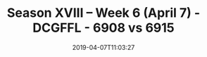 ---
title: Season XVIII – Week 6 (April 7) - DCGFFL - 6908 vs 6915
teams_score:
- team: 6908
  score:
- team: 6915
  score: 31
mvp: BB (Gold), Nick Ward (Lime)
game-ball: ''
sportsperson: ''
season: 16
week: 6
date: '2019-04-07T11:03:27'
pageid: season-xviii-week-6-april-8-6908-vs-6915
---